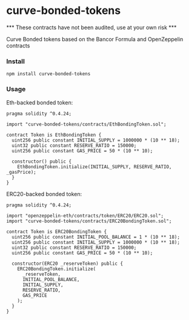 # curve-bonded-tokens

*** These contracts have not been audited, use at your own risk ***

Curve Bonded tokens based on the Bancor Formula and OpenZeppelin contracts

### Install

`npm install curve-bonded-tokens`

### Usage

Eth-backed bonded token:

```Solidity
pragma solidity ^0.4.24;

import "curve-bonded-tokens/contracts/EthBondingToken.sol";

contract Token is EthBondingToken {
  uint256 public constant INITIAL_SUPPLY = 1000000 * (10 ** 18);
  uint32 public constant RESERVE_RATIO = 150000;
  uint256 public constant GAS_PRICE = 50 * (10 ** 10);

  constructor() public {
    EthBondingToken.initialize(INITIAL_SUPPLY, RESERVE_RATIO, _gasPrice);
  }
}
```

ERC20-backed bonded token:

```Solidity
pragma solidity ^0.4.24;

import "openzeppelin-eth/contracts/token/ERC20/ERC20.sol";
import "curve-bonded-tokens/contracts/ERC20BondingToken.sol";

contract Token is ERC20BondingToken {
  uint256 public constant INITIAL_POOL_BALANCE = 1 * (10 ** 18);
  uint256 public constant INITIAL_SUPPLY = 1000000 * (10 ** 18);
  uint32 public constant RESERVE_RATIO = 150000;
  uint256 public constant GAS_PRICE = 50 * (10 ** 10);

  constructor(ERC20 _reserveToken) public {
    ERC20BondingToken.initialize(
      _reserveToken,
      INITIAL_POOL_BALANCE,
      INITIAL_SUPPLY,
      RESERVE_RATIO,
      GAS_PRICE
    );
  }
}
```
